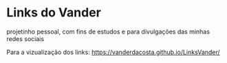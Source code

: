 #  Links do Vander

projetinho pessoal, com fins de estudos e para divulgações das minhas redes sociais


Para a vizualização dos links: <a>https://vanderdacosta.github.io/LinksVander/